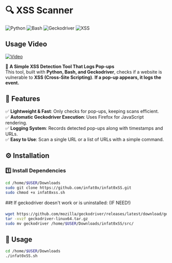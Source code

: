 # 🔍 XSS Scanner  
![Python](https://img.shields.io/badge/Python-3.9%2B-blue?logo=python)  ![Bash](https://img.shields.io/badge/Bash-Scripting-green?logo=gnu-bash)  ![Geckodriver](https://img.shields.io/badge/Geckodriver-Firefox-orange?logo=firefox)  ![XSS](https://img.shields.io/badge/Security-XSS-red?logo=security)  


## Usage Video
[![Video](https://img.youtube.com/vi/Q-8WYZwp1ZE/maxresdefault.jpg)](https://www.youtube.com/embed/Q-8WYZwp1ZE?autoplay=1&mute=1)



🔎 **A Simple XSS Detection Tool That Logs Pop-ups**  
This tool, built with **Python, Bash, and Geckodriver**, checks if a website is vulnerable to **XSS (Cross-Site Scripting)**. **If a pop-up appears, it logs the event.**  

## 📌 Features  
✅ **Lightweight & Fast**: Only checks for pop-ups, keeping scans efficient.  
✅ **Automatic Geckodriver Execution**: Uses Firefox for JavaScript rendering.  
✅ **Logging System**: Records detected pop-ups along with timestamps and URLs.  
✅ **Easy to Use**: Scan a single URL or a list of URLs with a simple command.  

## ⚙️ Installation  

### 1️⃣ Install Dependencies  
```bash
cd /home/$USER/Downloads
sudo git clone https://github.com/infat0x/infat0xSS.git
sudo chmod +x infat0xss.sh
```
##❗ If geckodriver doesn't work or is uninstalled: (IF NEED!)
```bash
wget https://github.com/mozilla/geckodriver/releases/latest/download/geckodriver-linux64.tar.gz
tar -xvzf geckodriver-linux64.tar.gz
sudo mv geckodriver /home/$USER/Downloads/infat0xSS/src/
```
## 📜 Usage
```bash
cd /home/$USER/Downloads
./infat0xSS.sh
```
